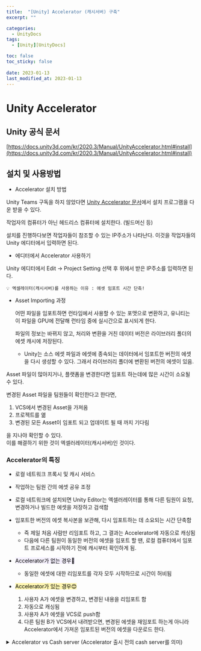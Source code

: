 ```yaml
---
title:  "[Unity] Accelerator (캐시서버) 구축"
excerpt: ""

categories:
  - UnityDocs
tags:
  - [Unity][UnityDocs]

toc: false
toc_sticky: false
 
date: 2023-01-13
last_modified_at: 2023-01-13
---
```


# Unity Accelerator

## Unity 공식 문서

[https://docs.unity3d.com/kr/2020.3/Manual/UnityAccelerator.html#install](https://docs.unity3d.com/kr/2020.3/Manual/UnityAccelerator.html#install)

## 설치 및 사용방법

- Accelerator 설치 방법

Unity Teams 구독을 하지 않았다면 [Unity Accelerator 문서](https://docs.unity3d.com/kr/2020.3/Manual/UnityAccelerator.html#install)에서 설치 프로그램을 다운 받을 수 있다.

작업자의 컴퓨터가 아닌 헤드리스 컴퓨터에 설치한다. (빌드머신 등)

설치를 진행하다보면 작업자들이 참조할 수 있는 IP주소가 나타난다. 이것을 작업자들의 Unity 에디터에서 입력하면 된다.

- 에디터에서 Accelerator 사용하기

Unity 에디터에서 Edit → Project Setting 선택 후 위에서 받은 IP주소를 입력하면 된다.




```
💡 엑셀레이터(캐시서버)를 사용하는 이유 : 에셋 임포트 시간 단축!
```




- Asset Importing 과정
    
    어떤 파일을 임포트하면 런타임에서 사용할 수 있는 포맷으로 변환하고, 유니티는 이 파일을 GPU에 전달해 런타임 중에 실시간으로 표시되게 한다.
    
    파일의 정보는 바뀌지 않고, 처리와 변환을 거친 데이터 버전은 라이브러리 폴더의 에셋 캐시에 저장된다.
    
    * Unity는 소스 에셋 파일과 에셋에 종속되는 데이터에서 임포트한 버전의 에셋을 다시 생성할 수 있다. 그래서 라이브러리 폴더에 변환된 버전의 에셋이 있음.



Asset 파일이 많아지거나, 플랫폼을 변경한다면 임포트 하는데에 많은 시간이 소요될 수 있다.

변경된 Asset 파일을 팀원들이 확인한다고 한다면,

1. VCS에서 변경된 Asset을 가져옴
2. 프로젝트를 엶
3. 변경된 모든 Asset이 임포트 되고 업데이트 될 때 까지 기다림

을 지나야 확인할 수 있다.  
이를 해결하기 위한 것이 엑셀러레이터(캐시서버)인 것이다.



### Accelerator의 특징

- 로컬 네트워크 프록시 및 캐시 서비스
- 작업하는 팀원 간의 에셋 공유 조정
- 로컬 네트워크에 설치되면 Unity Editor는 엑셀러레이터를 통해 다른 팀원이 요청, 변경하거나 빌드한 에셋을 저장하고 검색함
- 임포트한 버전의 에셋 복사본을 보관해, 다시 임포트하는 데 소요되는 시간 단축함
    * 즉 제일 처음 사람만 리임포트 하고, 그 결과는 Accelerator에 자동으로 캐싱됨
    * 다음에 다른 팀원이 동일한 버전의 에셋을 임포트 할 땐, 로컬 컴퓨터에서 임포트 프로세스를 시작하기 전에 캐시부터 확인하게 됨.




- <mark style='background-color: #f5f0ff'>Accelerator가 없는 경우🤔</mark>
    * 동일한 에셋에 대한 리임포트를
    각자 모두 시작하므로 시간이 허비됨
    

- <mark style='background-color: #fff5b1'>Accelerator가 있는 경우😊</mark>
    1. 사용자 A가 에셋을 변경하고, 변경된 내용을 리임포트 함
    2. 자동으로 캐싱됨
    3. 사용자 A가 에셋을 VCS로 push함
    4. 다른 팀원 B가 VCS에서 내려받으면, 변경된 에셋을 재임포트 하는게 아니라 Accelerator에서 가져온 임포트된 버전의 에셋을 다운로드 한다.



<details>
<summary>Accelerator vs Cash server (Accelerator 출시 전의 cash server를 의미)</summary>
<div markdown="1">       

- 사용하지 않는 에셋 데이터를 자동으로 정리해줌.
- 커스텀 스크립트로 캐시 관리를 할 수 있음
- 대시보드가 있어서 지표 및 로그 확인 가능 (그 외 CPU 사용률 등 확인 가능)
- 다중 인스턴스 미러링 → 캐시 데이터를 다른 Accelerator 와 동기화 할 수 있음

</div>
</details>